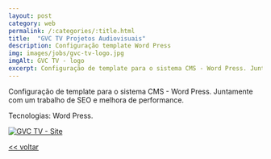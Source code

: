```yaml
---
layout: post
category: web
permalink: /:categories/:title.html
title:  "GVC TV Projetos Audiovisuais"
description: Configuração template Word Press
img: images/jobs/gvc-tv-logo.jpg
imgAlt: GVC TV - logo
excerpt: Configuração de template para o sistema CMS - Word Press. Juntamente com um trabalho de SEO e melhora de performance.
---
```


Configuração de template para o sistema CMS - Word Press. Juntamente com um trabalho de SEO e melhora de performance.

Tecnologias: Word Press.

<a href="http://www.gvctv.com.br/" target="_blank">	
	<img src="{{ site.baseurl }}/images/jobs/gvc-tv-site.jpg" alt="GVC TV - Site">
</a>
	
<a href="{{ site.baseurl }}/trabalhos.html"> << voltar </a>